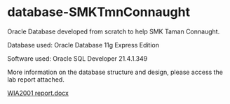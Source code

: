 # database-SMKTmnConnaught
Oracle Database developed from scratch to help SMK Taman Connaught.

Database used: Oracle Database 11g Express Edition

Software used: Oracle SQL Developer 21.4.1.349

More information on the database structure and design, please access the lab report attached. 

[WIA2001 report.docx](https://github.com/hoyiliang/database-SMKTmnConnaught/files/8756928/WIA2001.report.docx)
